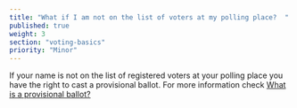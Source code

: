 ```yaml
---
title: "What if I am not on the list of voters at my polling place?  "
published: true
weight: 3
section: "voting-basics"
priority: "Minor"
---
```

If your name is not on the list of registered voters at your polling place you have the right to cast a provisional ballot. For more information check [What is a provisional ballot?](#menu-item-what-is-a-provisional-ballot)
